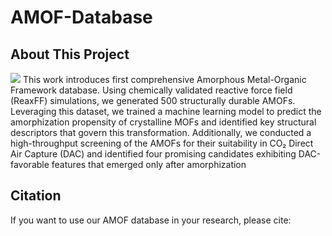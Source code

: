 # AMOF-Database

## About This Project
<img src="images/image.jpg">
This work introduces first comprehensive Amorphous Metal-Organic Framework database. Using chemically validated reactive force field (ReaxFF) simulations, we generated 500 structurally durable AMOFs. Leveraging this dataset, we trained a machine learning model to predict the amorphization propensity of crystalline MOFs and identified key structural descriptors that govern this transformation. Additionally, we conducted a high-throughput screening of the AMOFs for their suitability in CO₂ Direct Air Capture (DAC) and identified four promising candidates exhibiting DAC-favorable features that emerged only after amorphization

## Citation

If you want to use our AMOF database in your research, please cite:
